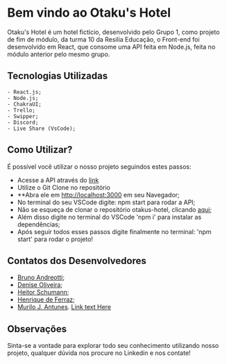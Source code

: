 # Bem vindo ao Otaku's Hotel

Otaku's Hotel é um hotel fictício, desenvolvido pelo Grupo 1, como projeto de fim de módulo, da turma 10 da Resilia Educação, o Front-end foi desenvolvido em React, que consome uma API feita em Node.js, feita no módulo anterior pelo mesmo grupo.

## Tecnologias Utilizadas

    - React.js;
    - Node.js;
    - ChakraUI;
    - Trello;
    - Swipper;
    - Discord;
    - Live Share (VsCode);

## Como Utilizar?

É possível você utilizar o nosso projeto seguindos estes passos:

- Acesse a API através do [link](https://github.com/brunoandreotti/API-mod-5)
- Utilize o Git Clone no repositório
- **Abra ele em [http://localhost:3000](htpp://localhost:3000/) em seu Navegador;
- No terminal do seu VSCode digite: npm start para rodar a API;
- Não se esqueça de clonar o repositório otakus-hotel, clicando [aqui](https://github.com/denisegoliveira/otakus-hotel);
- Além disso digite no terminal do VSCode 'npm i' para instalar as dependências;
- Após seguir todos esses passos digite finalmente no terminal: 'npm start' para rodar o projeto!

## Contatos dos Desenvolvedores

- [Bruno Andreotti](https://github.com/brunoandreotti);
- [Denise Oliveira](https://github.com/denisegoliveira);
- [Heitor Schumann](https://github.com/heitorschumann);
- [Henrique de Ferraz](https://github.com/henriqueferrazo);
- [Murilo J. Antunes](https://github.com/mjantunes2).
[Link text Here](https://link-url-here.org)

## Observações

Sinta-se a vontade para explorar todo seu conhecimento utilizando nosso projeto, qualquer dúvida nos procure no Linkedin e nos contate!
